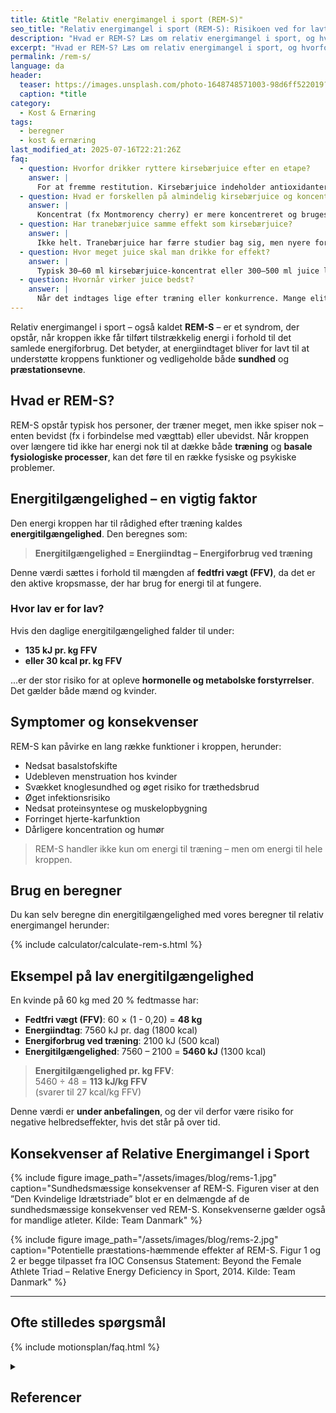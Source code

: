 ```yaml
---
title: &title "Relativ energimangel i sport (REM-S)"
seo_title: "Relativ energimangel i sport (REM-S): Risikoen ved for lavt energiindtag"
description: "Hvad er REM-S? Læs om relativ energimangel i sport, og hvorfor for lav energitilgængelighed kan skade sundhed og præstation – især ved meget træning."
excerpt: "Hvad er REM-S? Læs om relativ energimangel i sport, og hvorfor for lav energitilgængelighed kan skade sundhed og præstation – især ved meget træning."
permalink: /rem-s/
language: da
header:
  teaser: https://images.unsplash.com/photo-1648748571003-98d6ff522019?ixlib=rb-4.1.0&ixid=M3wxMjA3fDB8MHxwaG90by1wYWdlfHx8fGVufDB8fHx8fA%3D%3D&auto=format&fit=crop&h=300&w=400&q=10
  caption: *title
category:
  - Kost & Ernæring
tags:
  - beregner
  - kost & ernæring
last_modified_at: 2025-07-16T22:21:26Z
faq:
  - question: Hvorfor drikker ryttere kirsebærjuice efter en etape?
    answer: |
      For at fremme restitution. Kirsebærjuice indeholder antioxidanter (bl.a. anthocyaniner), kulhydrater og naturligt melatonin, som tilsammen reducerer inflammation, hjælper med muskelreparation og forbedrer søvn.
  - question: Hvad er forskellen på almindelig kirsebærjuice og koncentrat?
    answer: |
      Koncentrat (fx Montmorency cherry) er mere koncentreret og bruges i mindre mængder (30–60 ml). Almindelig juice kræver større mængder (300–500 ml) for at opnå samme effekt.
  - question: Har tranebærjuice samme effekt som kirsebærjuice?
    answer: |
      Ikke helt. Tranebærjuice har færre studier bag sig, men nyere forskning viser forbedringer i laktattolerance, iltoptagelse og oxidativ kapacitet ved længere tids brug (fx 28 dage).
  - question: Hvor meget juice skal man drikke for effekt?
    answer: |
      Typisk 30–60 ml kirsebærjuice-koncentrat eller 300–500 ml juice lige efter træning/konkurrence. Ved tranebærjuice anbefales dagligt tilskud over længere tid.
  - question: Hvornår virker juice bedst?
    answer: |
      Når det indtages lige efter træning eller konkurrence. Mange eliteatleter kombinerer det også med aftenindtag pga. søvneffekten fra melatonin i kirsebær.
---
```


Relativ energimangel i sport – også kaldet **REM-S** – er et syndrom, der opstår, når kroppen ikke får tilført tilstrækkelig energi i forhold til det samlede energiforbrug. Det betyder, at energiindtaget bliver for lavt til at understøtte kroppens funktioner og vedligeholde både **sundhed** og **præstationsevne**.

## Hvad er REM-S?

REM-S opstår typisk hos personer, der træner meget, men ikke spiser nok – enten bevidst (fx i forbindelse med vægttab) eller ubevidst. Når kroppen over længere tid ikke har energi nok til at dække både **træning** og **basale fysiologiske processer**, kan det føre til en række fysiske og psykiske problemer.

## Energitilgængelighed – en vigtig faktor

Den energi kroppen har til rådighed efter træning kaldes **energitilgængelighed**. Den beregnes som:

> **Energitilgængelighed = Energiindtag – Energiforbrug ved træning**

Denne værdi sættes i forhold til mængden af **fedtfri vægt (FFV)**, da det er den aktive kropsmasse, der har brug for energi til at fungere.

### Hvor lav er for lav?

Hvis den daglige energitilgængelighed falder til under:

- **135 kJ pr. kg FFV**  
- **eller 30 kcal pr. kg FFV**

...er der stor risiko for at opleve **hormonelle og metabolske forstyrrelser**. Det gælder både mænd og kvinder.

## Symptomer og konsekvenser

REM-S kan påvirke en lang række funktioner i kroppen, herunder:

- Nedsat basalstofskifte
- Udebleven menstruation hos kvinder
- Svækket knoglesundhed og øget risiko for træthedsbrud
- Øget infektionsrisiko
- Nedsat proteinsyntese og muskelopbygning
- Forringet hjerte-karfunktion
- Dårligere koncentration og humør

> REM-S handler ikke kun om energi til træning – men om energi til hele kroppen.

## Brug en beregner

Du kan selv beregne din energitilgængelighed med vores beregner til relativ energimangel herunder:

{% include calculator/calculate-rem-s.html %}

## Eksempel på lav energitilgængelighed

En kvinde på 60 kg med 20 % fedtmasse har:

- **Fedtfri vægt (FFV)**: 60 × (1 - 0,20) = **48 kg**
- **Energiindtag**: 7560 kJ pr. dag (1800 kcal)
- **Energiforbrug ved træning**: 2100 kJ (500 kcal)
- **Energitilgængelighed**: 7560 – 2100 = **5460 kJ** (1300 kcal)

> **Energitilgængelighed pr. kg FFV**:  
> 5460 ÷ 48 = **113 kJ/kg FFV**  
> (svarer til 27 kcal/kg FFV)

Denne værdi er **under anbefalingen**, og der vil derfor være risiko for negative helbredseffekter, hvis det står på over tid.

## Konsekvenser af Relative Energimangel i Sport

{% include figure image_path="/assets/images/blog/rems-1.jpg" caption="Sundhedsmæssige konsekvenser af REM-S. Figuren viser at den ”Den Kvindelige Idrætstriade” blot er en delmængde af de sundhedsmæssige konsekvenser ved REM-S. Konsekvenserne gælder også for mandlige atleter. Kilde: Team Danmark" %}

{% include figure image_path="/assets/images/blog/rems-2.jpg" caption="Potentielle præstations-hæmmende effekter af REM-S. Figur 1 og 2 er begge tilpasset fra IOC Consensus Statement: Beyond the Female Athlete Triad – Relative Energy Deficiency in Sport, 2014. Kilde: Team Danmark" %}

---

## Ofte stilledes spørgsmål

{% include motionsplan/faq.html %}

<details markdown="1" class="references">
  <summary><h2 id="references">Referencer</h2></summary>

- Team Danmark – Notat om relativ energimangel i sport (REM-S)
- IOC Consensus Statement on RED-S (Relative Energy Deficiency in Sport)
- Mountjoy M, Sundgot-Borgen J, Burke L, et al. The IOC consensus statement: beyond the Female Athlete Triad – Relative Energy Deficiency in Sport (RED-S). Br J Sports Med 2014;48:491-497
- De Souza MJ, et al. Misunderstanding the Female Athlete Triad: Refuting the IOC Consensus Statement on Relative Energy Deficiency in Sport (RED-S). Br J Sports Med 2014; 48:1461-1465
- Loucks AB. Energy balance and body composition in sports and exercise. J Sport Sci 2004:22:1: 1-14 

</details>
